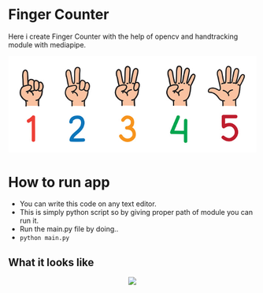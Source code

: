 # Finger Counter

Here i create Finger Counter with the help of opencv and handtracking module with mediapipe.

<p align="center">
  <img src="poster.jpg">
</p>

# How to run app 

 * You can write this code on any text editor.
 * This is simply python script so by giving proper path of module you can run it.
 * Run the main.py file by doing..
 * `python main.py`
 
## What it looks like

<p align="center">
  <img src="gif.gif">
</p>
